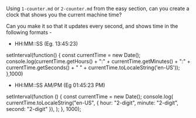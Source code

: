 Using `1-counter.md` or `2-counter.md` from the easy section, can you create a
clock that shows you the current machine time?

Can you make it so that it updates every second, and shows time in the following formats - 

 - HH:MM::SS (Eg. 13:45:23)

 setInterval(function() {
    const currentTime = new Date();
  console.log(currentTime.getHours() + ":" + currentTime.getMinutes() + ":" + currentTime.getSeconds() + " " + currentTime.toLocaleString('en-US'));
},1000)

 - HH:MM::SS AM/PM (Eg 01:45:23 PM)

 setInterval(function () {
  const currentTime = new Date();
  console.log(
    currentTime.toLocaleString("en-US", {
      hour: "2-digit",
      minute: "2-digit",
      second: "2-digit"
    }),
  );
}, 1000);